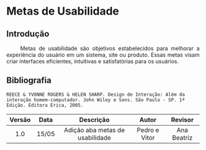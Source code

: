 # Metas de Usabilidade

## Introdução

<p align="justify">
&emsp;&emsp;
Metas de usabilidade são objetivos estabelecidos para melhorar a experiência do usuário em um sistema, site ou produto. Essas metas visam criar interfaces eficientes, intuitivas e satisfatórias para os usuários.
</p>

## Bibliografia
```
REECE & YVONNE ROGERS & HELEN SHARP. Design de Interação: Além da interação homem-computador. John Wiley e Sons. São Paulo - SP. 1ª Edição. Editora Erica, 2005.
```

| Versão | Data  |            Descrição             |     Autor      |    Revisor    |
|:------:|:-----:|:--------------------------------:|:--------------:|:-------------:|
|  1.0   | 15/05 | Adição aba metas de usabilidade | Pedro e Vitor | Ana Beatriz |
